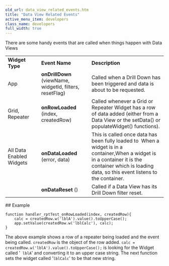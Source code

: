 ```yaml
---
old_url: data_view_related_events.htm
title: "Data View Related Events"
active_menu_item: developers
class_name: developers
full_width: true
---
```



There are some handy events that are called when things happen with Data Views

<table>
<tr>
<td width="129">
  <strong>Widget Type</strong>

</td>
<td width="10">
</td>
<td width="259">
  <strong>Event Name</strong>

</td>
<td width="12">
</td>
<td width="1126">
  <strong>Description</strong>

</td>
</tr>
<tr>
<td width="129">
App

</td>
<td width="10">
</td>
<td width="259">
  <strong>onDrillDown</strong> (viewName, widgetId, filters, resetFlag)

</td>
<td width="12">
</td>
<td width="1126">
Called when a Drill Down has been triggered and data is about to be requested.

</td>
</tr>
<tr>
<td width="129">
Grid, Repeater

</td>
<td width="10">
</td>
<td width="259">
  <strong>onRowLoaded</strong> (index, createdRow)

</td>
<td width="12">
</td>
<td width="1126">
    Called whenever a Grid or Repeater Widget has a row of data added (either from a Data View or the setData() or populateWidget() functions).

</td>
</tr>
<tr>
<td width="129">
All Data Enabled Widgets

</td>
<td width="10">
</td>
<td width="259">
  <strong>onDataLoaded</strong> (error, data)

</td>
<td width="12">
</td>
<td width="1126">
This is called once data has been fully loaded to  When a widget is in a container,When a widget is in a container it is the container which is loading data, so this event listens to the container.

</td>
</tr>
<tr>
<td width="129">
</td>
<td width="10">
</td>
<td width="259">
  <strong>onDataReset</strong> ()

</td>
<td width="12">
</td>
<td width="1126">
Called if a Data View has its Drill Down filter reset.

</td>
</tr>
</table>
## Example

    function handler_rptTest_onRowLoaded(index, createdRow){
        calc = createdRow.w('lblA').value().toUpperCase();
        app.setValue(createdRow.w('lblCalc'), calc);
    }
    
   

The above example shows a row of a repeater being loaded and the event being called. `createdRow` is the object of the row added. `calc = createdRow.w('lblA').value().toUpperCase();` is looking for the Widget called '` lblA`' and converting it to an upper case string. The next function sets the widget called '`lblCalc`' to be that new string.
